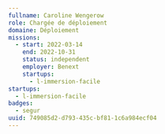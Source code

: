 ```yaml
---
fullname: Caroline Wengerow
role: Chargée de déploiement
domaine: Déploiement
missions:
  - start: 2022-03-14
    end: 2022-10-31
    status: independent
    employer: Benext
    startups:
      - l-immersion-facile
startups:
  - l-immersion-facile
badges:
  - segur
uuid: 749085d2-d793-435c-bf81-1c6a984ecf04
---
```

